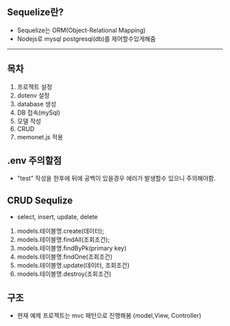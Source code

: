 ## Sequelize란?

- Sequelize는 ORM(Object-Relational Mapping)
- Nodejs로 mysql postgresql(db)를 제어할수있게해줌

---

## 목차

1. 프로젝트 설정
2. dotenv 설정
3. database 생성
4. DB 접속(mySql)
5. 모델 작성
6. CRUD
7. memonet.js 적용

## .env 주의할점

- "test" 작성을 한후에 뒤에 공백이 있을경우 에러가 발생할수 있으니 주의해야함.

## CRUD Sequlize

- select, insert, update, delete

1. models.테이블명.create(데이터);
2. models.테이블명.findAll(조회조건);
3. models.테이블명.findByPk(primary key)
4. models.테이블명.findOne(조회조건)
5. models.테이블명.update(데이터, 조회조건)
6. models.테이블명.destroy(조회조건)

## 구조

- 현재 예제 프로젝트는 mvc 패턴으로 진행해봄 (model,View, Controller)
